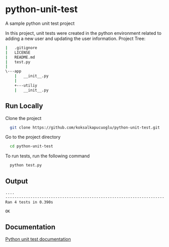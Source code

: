 
# python-unit-test
A sample python unit test project 

In this project, unit tests were created in the python environment related to adding a new user and updating the user information. 
Project Tree:

```bash
|   .gitignore
|   LICENSE
|   README.md
|   test.py
|
\---app
    |   __init__.py
    |
    +---utiliy
    |   __init__.py

```






## Run Locally

Clone the project

```bash
  git clone https://github.com/koksalkapucuoglu/python-unit-test.git
```

Go to the project directory

```bash
  cd python-unit-test
```

To run tests, run the following command

```bash
  python test.py
```


## Output

```bash
....
----------------------------------------------------------------------
Ran 4 tests in 0.390s

OK
```
## Documentation

[Python unit test documentation](https://docs.python.org/3/library/unittest.html)

